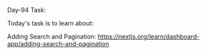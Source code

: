 Day-94 Task:

Today's task is to learn about:

Adding Search and Pagination: https://nextjs.org/learn/dashboard-app/adding-search-and-pagination
